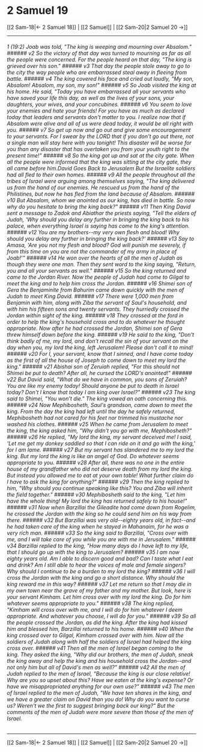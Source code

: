 # 2 Samuel 19

[[2 Sam-18|← 2 Samuel 18]] | [[2 Samuel]] | [[2 Sam-20|2 Samuel 20 →]]
***

###### 1 (19:2) Joab was told, "The king is weeping and mourning over Absalom." ###### v2 So the victory of that day was turned to mourning as far as all the people were concerned. For the people heard on that day, "The king is grieved over his son." ###### v3 That day the people stole away to go to the city the way people who are embarrassed steal away in fleeing from battle. ###### v4 The king covered his face and cried out loudly, "My son, Absalom! Absalom, my son, my son!" ###### v5 So Joab visited the king at his home. He said, "Today you have embarrassed all your servants who have saved your life this day, as well as the lives of your sons, your daughters, your wives, and your concubines. ###### v6 You seem to love your enemies and hate your friends! For you have as much as declared today that leaders and servants don't matter to you. I realize now that if Absalom were alive and all of us were dead today, it would be all right with you. ###### v7 So get up now and go out and give some encouragement to your servants. For I swear by the LORD that if you don't go out there, not a single man will stay here with you tonight! This disaster will be worse for you than any disaster that has overtaken you from your youth right to the present time!" ###### v8 So the king got up and sat at the city gate. When all the people were informed that the king was sitting at the city gate, they all came before him.David Goes Back to Jerusalem But the Israelite soldiers had all fled to their own homes. ###### v9 All the people throughout all the tribes of Israel were arguing among themselves saying, "The king delivered us from the hand of our enemies. He rescued us from the hand of the Philistines, but now he has fled from the land because of Absalom. ###### v10 But Absalom, whom we anointed as our king, has died in battle. So now why do you hesitate to bring the king back?" ###### v11 Then King David sent a message to Zadok and Abiathar the priests saying, "Tell the elders of Judah, 'Why should you delay any further in bringing the king back to his palace, when everything Israel is saying has come to the king's attention. ###### v12 You are my brothers--my very own flesh and blood! Why should you delay any further in bringing the king back?' ###### v13 Say to Amasa, 'Are you not my flesh and blood? God will punish me severely, if from this time on you are not the commander of my army in place of Joab!'" ###### v14 He won over the hearts of all the men of Judah as though they were one man. Then they sent word to the king saying, "Return, you and all your servants as well." ###### v15 So the king returned and came to the Jordan River. Now the people of Judah had come to Gilgal to meet the king and to help him cross the Jordan. ###### v16 Shimei son of Gera the Benjaminite from Bahurim came down quickly with the men of Judah to meet King David. ###### v17 There were 1,000 men from Benjamin with him, along with Ziba the servant of Saul's household, and with him his fifteen sons and twenty servants. They hurriedly crossed the Jordan within sight of the king. ###### v18 They crossed at the ford in order to help the king's household cross and to do whatever he thought appropriate. Now after he had crossed the Jordan, Shimei son of Gera threw himself down before the king. ###### v19 He said to the king, "Don't think badly of me, my lord, and don't recall the sin of your servant on the day when you, my lord the king, left Jerusalem! Please don't call it to mind! ###### v20 For I, your servant, know that I sinned, and I have come today as the first of all the house of Joseph to come down to meet my lord the king." ###### v21 Abishai son of Zeruiah replied, "For this should not Shimei be put to death? After all, he cursed the LORD's anointed!" ###### v22 But David said, "What do we have in common, you sons of Zeruiah? You are like my enemy today! Should anyone be put to death in Israel today? Don't I know that today I am king over Israel?" ###### v23 The king said to Shimei, "You won't die." The king vowed an oath concerning this. ###### v24 Now Mephibosheth, Saul's grandson, came down to meet the king. From the day the king had left until the day he safely returned, Mephibosheth had not cared for his feet nor trimmed his mustache nor washed his clothes. ###### v25 When he came from Jerusalem to meet the king, the king asked him, "Why didn't you go with me, Mephibosheth?" ###### v26 He replied, "My lord the king, my servant deceived me! I said, 'Let me get my donkey saddled so that I can ride on it and go with the king,' for I am lame. ###### v27 But my servant has slandered me to my lord the king. But my lord the king is like an angel of God. Do whatever seems appropriate to you. ###### v28 After all, there was no one in the entire house of my grandfather who did not deserve death from my lord the king. But instead you allowed me to eat at your own table! What further claim do I have to ask the king for anything?" ###### v29 Then the king replied to him, "Why should you continue speaking like this? You and Ziba will inherit the field together." ###### v30 Mephibosheth said to the king, "Let him have the whole thing! My lord the king has returned safely to his house!" ###### v31 Now when Barzillai the Gileadite had come down from Rogelim, he crossed the Jordan with the king so he could send him on his way from there. ###### v32 But Barzillai was very old--eighty years old, in fact--and he had taken care of the king when he stayed in Mahanaim, for he was a very rich man. ###### v33 So the king said to Barzillai, "Cross over with me, and I will take care of you while you are with me in Jerusalem." ###### v34 Barzillai replied to the king, "How many days do I have left to my life, that I should go up with the king to Jerusalem? ###### v35 I am now eighty years old. Am I able to discern good and bad? Can I taste what I eat and drink? Am I still able to hear the voices of male and female singers? Why should I continue to be a burden to my lord the king? ###### v36 I will cross the Jordan with the king and go a short distance. Why should the king reward me in this way? ###### v37 Let me return so that I may die in my own town near the grave of my father and my mother. But look, here is your servant Kimham. Let him cross over with my lord the king. Do for him whatever seems appropriate to you." ###### v38 The king replied, "Kimham will cross over with me, and I will do for him whatever I deem appropriate. And whatever you choose, I will do for you." ###### v39 So all the people crossed the Jordan, as did the king. After the king had kissed him and blessed him, Barzillai returned to his home. ###### v40 When the king crossed over to Gilgal, Kimham crossed over with him. Now all the soldiers of Judah along with half the soldiers of Israel had helped the king cross over. ###### v41 Then all the men of Israel began coming to the king. They asked the king, "Why did our brothers, the men of Judah, sneak the king away and help the king and his household cross the Jordan--and not only him but all of David's men as well?" ###### v42 All the men of Judah replied to the men of Israel, "Because the king is our close relative! Why are you so upset about this? Have we eaten at the king's expense? Or have we misappropriated anything for our own use?" ###### v43 The men of Israel replied to the men of Judah, "We have ten shares in the king, and we have a greater claim on David than you do! Why do you want to curse us? Weren't we the first to suggest bringing back our king?" But the comments of the men of Judah were more severe than those of the men of Israel.

***
[[2 Sam-18|← 2 Samuel 18]] | [[2 Samuel]] | [[2 Sam-20|2 Samuel 20 →]]
